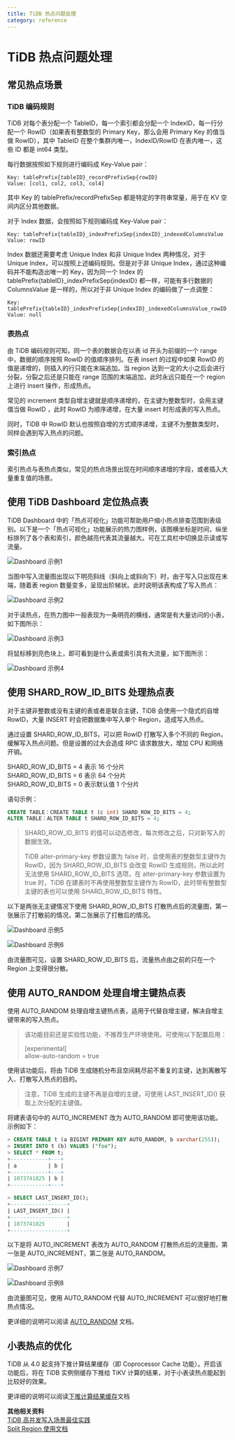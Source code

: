 ```yaml
---
title: TiDB 热点问题处理
category: reference
---
```


# TiDB 热点问题处理

## 常见热点场景

### TiDB 编码规则

TiDB 对每个表分配一个 TableID，每一个索引都会分配一个 IndexID，每一行分配一个 RowID（如果表有整数型的 Primary Key，那么会用 Primary Key 的值当做 RowID），其中 TableID 在整个集群内唯一，IndexID/RowID 在表内唯一，这些 ID 都是 int64 类型。

每行数据按照如下规则进行编码成 Key-Value pair：

```text
Key: tablePrefix{tableID}_recordPrefixSep{rowID}
Value: [col1, col2, col3, col4]
```

其中 Key 的 tablePrefix/recordPrefixSep 都是特定的字符串常量，用于在 KV 空间内区分其他数据。

对于 Index 数据，会按照如下规则编码成 Key-Value pair：

```text
Key: tablePrefix{tableID}_indexPrefixSep{indexID}_indexedColumnsValue
Value: rowID
```

Index 数据还需要考虑 Unique Index 和非 Unique Index 两种情况，对于 Unique Index，可以按照上述编码规则。但是对于非 Unique Index，通过这种编码并不能构造出唯一的 Key，因为同一个 Index 的 tablePrefix{tableID}_indexPrefixSep{indexID} 都一样，可能有多行数据的 ColumnsValue 是一样的，所以对于非 Unique Index 的编码做了一点调整：

```text
Key: tablePrefix{tableID}_indexPrefixSep{indexID}_indexedColumnsValue_rowID
Value: null
```

### 表热点

由 TiDB 编码规则可知，同一个表的数据会在以表 id 开头为前缀的一个 range 中，数据的顺序按照 RowID 的值顺序排列。在表 insert 的过程中如果 RowID 的值是递增的，则插入的行只能在末端追加。当 region 达到一定的大小之后会进行分裂，分裂之后还是只能在 range 范围的末端追加，此时永远只能在一个 region 上进行 insert 操作，形成热点。

常见的 increment 类型自增主键就是顺序递增的，在主键为整数型时，会用主键值当做 RowID ，此时 RowID 为顺序递增，在大量 insert 时形成表的写入热点。

同时，TiDB 中 RowID 默认也按照自增的方式顺序递增，主键不为整数类型时，同样会遇到写入热点的问题。

### 索引热点

索引热点与表热点类似，常见的热点场景出现在时间顺序递增的字段，或者插入大量重复值的场景。

## 使用 TiDB Dashboard 定位热点表

TiDB Dashboard 中的「热点可视化」功能可帮助用户缩小热点排查范围到表级别。以下是一个「热点可视化」功能展示的热力图样例，该图横坐标是时间，纵坐标排列了各个表和索引，颜色越亮代表其流量越大。可在工具栏中切换显示读或写流量。

![Dashboard 示例1](/media/troubleshoot-hot-spot-issues-1.png)

当图中写入流量图出现以下明亮斜线（斜向上或斜向下）时，由于写入只出现在末端，随着表 region 数量变多，呈现出阶梯状。此时说明该表构成了写入热点：

![Dashboard 示例2](/media/troubleshoot-hot-spot-issues-2.png)

对于读热点，在热力图中一般表现为一条明亮的横线，通常是有大量访问的小表，如下图所示：

![Dashboard 示例3](/media/troubleshoot-hot-spot-issues-3.png)

将鼠标移到亮色块上，即可看到是什么表或索引具有大流量，如下图所示：

![Dashboard 示例4](/media/troubleshoot-hot-spot-issues-4.png)

## 使用 SHARD_ROW_ID_BITS 处理热点表

对于主键非整数或没有主键的表或者是联合主键，TiDB 会使用一个隐式的自增 RowID，大量 INSERT 时会把数据集中写入单个 Region，造成写入热点。

通过设置 SHARD_ROW_ID_BITS，可以把 RowID 打散写入多个不同的 Region，缓解写入热点问题。但是设置的过大会造成 RPC 请求数放大，增加 CPU 和网络开销。

SHARD_ROW_ID_BITS = 4 表示 16 个分片\
SHARD_ROW_ID_BITS = 6 表示 64 个分片\
SHARD_ROW_ID_BITS = 0 表示默认值 1 个分片

语句示例：

```sql
CREATE TABLE：CREATE TABLE t (c int) SHARD_ROW_ID_BITS = 4;
ALTER TABLE：ALTER TABLE t SHARD_ROW_ID_BITS = 4;
```

> SHARD_ROW_ID_BITS 的值可以动态修改，每次修改之后，只对新写入的数据生效。
>
> TiDB alter-primary-key 参数设置为 false 时，会使用表的整数型主键作为 RowID，因为 SHARD_ROW_ID_BITS 会改变 RowID 生成规则，所以此时无法使用 SHARD_ROW_ID_BITS 选项，在 alter-primary-key 参数设置为 true 时，TiDB 在建表时不再使用整数型主键作为 RowID，此时带有整数型主键的表也可以使用 SHARD_ROW_ID_BITS 特性。

以下是两张无主键情况下使用 SHARD_ROW_ID_BITS 打散热点后的流量图，第一张展示了打散前的情况，第二张展示了打散后的情况。

![Dashboard 示例5](/media/troubleshoot-hot-spot-issues-5.png)

![Dashboard 示例6](/media/troubleshoot-hot-spot-issues-6.png)

由流量图可见，设置 SHARD_ROW_ID_BITS 后，流量热点由之前的只在一个 Region 上变得很分散。

## 使用 AUTO_RANDOM 处理自增主键热点表

使用 AUTO_RANDOM 处理自增主键热点表，适用于代替自增主键，解决自增主键带来的写入热点。

> 该功能目前还是实验性功能，不推荐生产环境使用。可使用以下配置启用：
>
>[experimental]\
>allow-auto-random = true

使用该功能后，将由 TiDB 生成随机分布且空间耗尽前不重复的主键，达到离散写入、打散写入热点的目的。

>注意，TiDB 生成的主键不再是自增的主键，可使用 LAST_INSERT_ID() 获取上次分配的主键值。

将建表语句中的 AUTO_INCREMENT 改为 AUTO_RANDOM 即可使用该功能。\
示例如下：

```sql
> CREATE TABLE t (a BIGINT PRIMARY KEY AUTO_RANDOM, b varchar(255));
> INSERT INTO t (b) VALUES ("foo");
> SELECT * FROM t;
+------------+---+
| a          | b |
+------------+---+
| 1073741825 | b |
+------------+---+

> SELECT LAST_INSERT_ID();
+------------------+
| LAST_INSERT_ID() |
+------------------+
| 1073741825       |
+------------------+
```

以下是将 AUTO_INCREMENT 表改为 AUTO_RANDOM 打散热点后的流量图，第一张是 AUTO_INCREMENT，第二张是 AUTO_RANDOM。

![Dashboard 示例7](/media/troubleshoot-hot-spot-issues-7.png)

![Dashboard 示例8](/media/troubleshoot-hot-spot-issues-8.png)

由流量图可见，使用 AUTO_RANDOM 代替 AUTO_INCREMENT 可以很好地打散热点情况。

更详细的说明可以阅读 [AUTO_RANDOM](https://pingcap.com/docs-cn/stable/reference/sql/attributes/auto-random/) 文档。

## 小表热点的优化


TiDB 从 4.0 起支持下推计算结果缓存（即 Coprocessor Cache 功能）。开启该功能后，将在 TiDB 实例侧缓存下推给 TiKV 计算的结果，对于小表读热点能起到比较好的效果。

更详细的说明可以阅读[下推计算结果缓存](https://pingcap.com/docs-cn/stable/coprocessor-cache/#%E9%85%8D%E7%BD%AE)文档

**其他相关资料**\
[TiDB 高并发写入场景最佳实践](https://pingcap.com/docs-cn/dev/reference/best-practices/high-concurrency/)\
[Split Region 使用文档](https://pingcap.com/docs-cn/stable/reference/sql/statements/split-region/#split-region-%E4%BD%BF%E7%94%A8%E6%96%87%E6%A1%A3)
